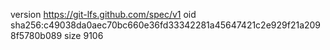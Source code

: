version https://git-lfs.github.com/spec/v1
oid sha256:c49038da0aec70bc660e36fd33342281a45647421c2e929f21a2098f5780b089
size 9106

